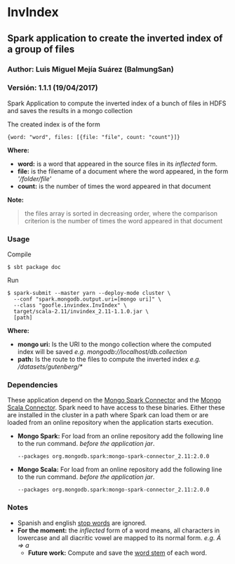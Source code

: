 # InvIndex
## Spark application to create the inverted index of a group of files
### Author: Luis Miguel Mejía Suárez (BalmungSan)
### Versión: 1.1.1 (19/04/2017)

Spark Application to compute the inverted index of a bunch of files in HDFS and saves the results in a mongo collection

The created index is of the form

    {word: "word", files: [{file: "file", count: "count"}]}

**Where:**

- **word:** is a word that appeared in the source files
in its _inflected_ form.
- **file:** is the filename of a document where the word appeared,
in the form _'/folder/file'_
- **count:** is the number of times the word appeared in that document

**Note:**
> the files array is sorted in decreasing order, where the comparison criterion is the number of times the word appeared in that document

### Usage
Compile

    $ sbt package doc

Run

    $ spark-submit --master yarn --deploy-mode cluster \
      --conf "spark.mongodb.output.uri=[mongo uri]" \
      --class "goofle.invindex.InvIndex" \
      target/scala-2.11/invindex_2.11-1.1.0.jar \
      [path]

**Where:**

- **mongo uri:** Is the URI to the mongo collection where the computed index will be saved _e.g. mongodb://localhost/db.collection_
- **path:** Is the route to the files to compute the inverted index _e.g. /datasets/gutenberg/*_

### Dependencies
These application depend on the [Mongo Spark Connector](https://github.com/mongodb/mongo-spark) and the [Mongo Scala Connector](https://docs.mongodb.com/spark-connector/master/scala-api/). Spark need to have access to these binaries.
Either these are installed in the cluster in a path where Spark can load them or are loaded from an online repository when the application starts execution.

- **Mongo Spark:** For load from an online repository add the following line to the run command. _before the application jar_.

	```--packages org.mongodb.spark:mongo-spark-connector_2.11:2.0.0```

- **Mongo Scala:** For load from an online repository add the following line to the run command. _before the application jar_.

	```--packages org.mongodb.spark:mongo-spark-connector_2.11:2.0.0```

### Notes
- Spanish and english [stop words](https://en.wikipedia.org/wiki/Stop_words) are ignored.
- **For the moment:** the _inflected_ form of a word means, all characters in lowercase and all diacritic vowel are mapped to its normal form. _e.g. Á => a_
	+ **Future work:** Compute and save the [word stem](https://en.wikipedia.org/wiki/Word_stem) of each word.
